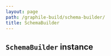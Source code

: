 ```yaml
---
layout: page
path: /graphile-build/schema-builder/
title: SchemaBuilder
---
```


## `SchemaBuilder` instance
